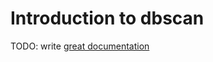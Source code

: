 # Introduction to dbscan

TODO: write [great documentation](http://jacobian.org/writing/great-documentation/what-to-write/)

